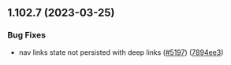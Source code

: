 ## 1.102.7 (2023-03-25)


### Bug Fixes

* nav links state not persisted with deep links ([#5197](https://github.com/EddieHubCommunity/LinkFree/issues/5197)) ([7894ee3](https://github.com/EddieHubCommunity/LinkFree/commit/7894ee335b519d67a1872730e905536379897adf))



